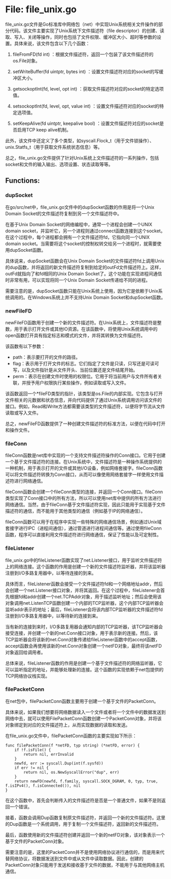 # File: file_unix.go

file_unix.go文件是Go标准库中网络包（net）中实现Unix系统相关文件操作的部分代码。该文件主要实现了Unix系统下文件描述符（file descriptor）的创建、读取、写入、关闭等操作，同时也包括了文件权限、缓冲区大小、超时等参数的设置。具体来说，该文件包含以下几个函数：

1. fileFromFD(fd int) ：根据文件描述符，返回一个包装了该文件描述符的os.File对象。

2. setWriteBuffer(fd uintptr, bytes int) ：设置文件描述符对应的socket的写缓冲区大小。

3. getsockoptInt(fd, level, opt int) ：获取文件描述符对应的socket的特定选项值。

4. setsockoptInt(fd, level, opt, value int) ：设置文件描述符对应的socket的特定选项值。

5. setKeepAlive(fd uintptr, keepalive bool) ：设置文件描述符对应的socket是否启用TCP keep alive机制。

此外，该文件中还定义了多个类型，如syscall.Flock_t（用于文件锁操作）、unix.Statfs_t（用于获取文件系统状态信息）等。

总之，file_unix.go文件提供了针对Unix系统上文件描述符的一系列操作，包括socket和文件的输入输出、选项设置、状态读取等等。

## Functions:

### dupSocket

在go/src/net中，file_unix.go文件中的dupSocket函数的作用是将一个Unix Domain Socket的文件描述符复制到另一个文件描述符中。

在基于Unix Domain Socket的网络编程中，通常一个进程会创建一个UNIX domain socket，并监听它，另一个进程则通过connect函数连接到这个socket。在这个过程中，每个进程都会拥有一个文件描述符fd，它指向同一个UNIX domain socket。当需要将这个socket的控制权转交给另一个进程时，就需要使用dupSocket函数。

具体说来，dupSocket函数会在Unix Domain Socket的文件描述符fd上调用Unix的dup函数，并将返回的新文件描述符复制到给定的outFd文件描述符上。这样，outFd就指向了和fd相同的Unix Domain Socket了。这个功能在实现进程间通信时非常有用，可以实现将同一个Unix Domain Socket传递给不同的进程。

需要注意的是，dupSocket函数只能在Unix系统上使用，因为它是依赖于Unix系统调用的。在Windows系统上并不支持Unix Domain Socket和dupSocket函数。



### newFileFD

newFileFD函数用于创建一个新的文件描述符。在Unix系统上，文件描述符是整数，用于表示打开文件或其他IO资源。在该函数中，将使用Unix系统调用中的open函数打开具有指定标志和模式的文件，并将其转换为文件描述符。

该函数有以下参数：

- path：表示要打开的文件的路径。
- flag：表示用于打开文件的标志。它们指定了文件是只读，只写还是可读可写，以及文件指针是从文件开头、当前位置还是文件结尾开始。
- perm：表示在创建文件时使用的权限位。它用于将当前用户与文件所有者关联，并授予用户权限执行某些操作，例如读取或写入文件。

该函数返回一个*fileFD类型的指针，该类型是os.File的内部实现。它包含与打开文件相关的元数据和状态信息，并向代码提供了通过Unix系统调用访问该文件的接口。例如，Read和Write方法都需要该类型的文件描述符，以便将字节流从文件读取或写入文件。

总之，newFileFD函数提供了一种创建文件描述符的标准方法，以便在代码中打开和操作文件。



### fileConn

fileConn函数是net库中实现的一个支持文件描述符操作的Conn接口。它用于创建一个基于文件描述符的连接。在Unix系统中，文件描述符是一种操作系统提供的一种机制，用于表示打开的文件或其他I/O设备，例如网络套接字。fileConn函数可以将文件描述符转换为Conn接口，从而可以像使用网络套接字一样使用文件描述符进行网络通信。

fileConn函数会创建一个fileConn类型的连接，并返回一个Conn接口。fileConn类型实现了Conn接口中的所有方法，所以可以使用net库中提供的所有方法进行网络通信。当然，由于fileConn基于文件描述符实现，因此只能用于实现基于文件描述符的通信，而不能用于其他类型的通信（例如基于IP的网络通信）。

fileConn函数可以用于在程序中实现一些特殊的网络通信场景，例如通过Unix域套接字进行IPC（进程间通信），通过管道进行进程间通信等。通过使用fileConn函数，程序可以直接利用文件描述符进行网络通信，保证了性能以及可定制性。



### fileListener

file_unix.go中的fileListener函数实现了net.Listener接口，用于监听文件描述符上的网络连接。这个函数的作用是创建一个新的文件描述符监听器，并将该监听器注册到I/O多路复用器中，以等待连接的到来。

具体而言，fileListener函数会接受一个文件描述符fd和一个网络地址addr，然后会创建一个net.Listener接口对象，并将其返回。在这个过程中，fileListener会首先根据fd和addr创建一个net.TCPAddr对象，用于描述监听地址；然后会使用该对象调用net.ListenTCP函数创建一个内部的TCP监听器，这个内部TCP监听器会监听addr表示的地址；最后，fileListener会将该内部TCP监听器的文件描述符fd注册到I/O多路复用器中，以等待新的连接到来。

当有新的连接到来时，I/O多路复用器会通知内部的TCP监听器，该TCP监听器会接受连接，并创建一个新的net.Conn接口对象，用于表示新的连接。然后，该TCP监听器会将该新的net.Conn对象传递给fileListener函数中的accept函数，accept函数会再使用该新的net.Conn对象创建一个netFD对象，最终将该netFD对象返回给调用者。

总体来说，fileListener函数的作用是创建一个基于文件描述符的网络监听器，它可以监听指定的地址，并能够处理新的连接。这个函数的实现依赖于net包提供的TCP网络协议栈实现。



### filePacketConn

在net包中，filePacketConn函数主要用于创建一个基于文件的PacketConn。

具体来说，如果我们想要将网络数据读入一个文件或者将一个文件中的数据发送到网络中去，就可以使用FilePacketConn函数创建一个PacketConn对象，并将该对象绑定到对应的文件描述符上，从而实现数据的读取和发送。

在file_unix.go文件中，filePacketConn函数的主要实现如下所示：

```
func filePacketConn(f *netFD, typ string) (*netFD, error) {
    if !f.isFile() {
        return nil, errInvalid
    }
    newfd, err := syscall.Dup(int(f.sysfd))
    if err != nil {
        return nil, os.NewSyscallError("dup", err)
    }
    return newFD(newfd, f.family, syscall.SOCK_DGRAM, 0, typ, true, f.isIPv4(), f.isConnected()), nil
}
```

在这个函数中，首先会判断传入的文件描述符是否是一个普通文件，如果不是则返回一个错误。

接着，函数会调用Dup函数复制原文件描述符，并返回一个新的文件描述符。这里的Dup函数是一个系统调用，用于复制一个文件描述符，返回新的文件描述符。

最后，函数使用新的文件描述符创建并返回一个新的netFD对象，该对象表示一个基于文件的PacketConn对象。

需要注意的是，这里的PacketConn并不是使用网络协议进行通信的，而是用来代替网络协议，将数据发送到文件中或从文件中读取数据。因此，创建的PacketConn对象只能用于发送和接收基于文件的数据，不能用于与其他网络主机通信。



